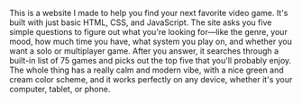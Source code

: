 This is a website I made to help you find your next favorite video game. It's built with just basic HTML, CSS, and JavaScript. The site asks you five simple questions to figure out what you're looking for—like the genre, your mood, how much time you have, what system you play on, and whether you want a solo or multiplayer game. After you answer, it searches through a built-in list of 75 games and picks out the top five that you'll probably enjoy. The whole thing has a really calm and modern vibe, with a nice green and cream color scheme, and it works perfectly on any device, whether it's your computer, tablet, or phone.
